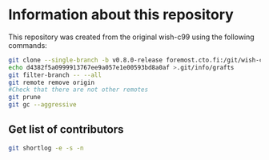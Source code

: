 # Information about this repository

This repository was created from the original wish-c99 using the
following commands:

```sh
git clone --single-branch -b v0.8.0-release foremost.cto.fi:/git/wish-c99 wish-c99-public --depth=250
echo d4382f5a0999913767ee9a057e1e00593bd8a0af >.git/info/grafts
git filter-branch -- --all
git remote remove origin
#Check that there are not other remotes
git prune
git gc --aggressive
```

## Get list of contributors

```sh
git shortlog -e -s -n
```
